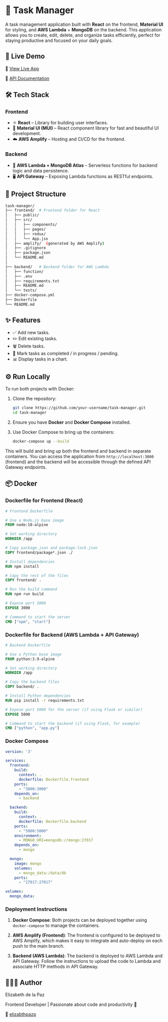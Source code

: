 # 📝 Task Manager

A task management application built with **React** on the frontend, **Material UI** for styling, and **AWS Lambda** + **MongoDB** on the backend. This application allows you to create, edit, delete, and organize tasks efficiently, perfect for staying productive and focused on your daily goals.

## 🚀 Live Demo

🔗 [View Live App](https://main.dc8x0h8y0gxom.amplifyapp.com/) 

🔗 [API Documentation](https://elizabthpazp.github.io/task-manager-backend/) 

## 🛠️ Tech Stack

### Frontend
- ⚛️ **React** – Library for building user interfaces.
- 🎨 **Material UI (MUI)** – React component library for fast and beautiful UI development.
- ☁️ **AWS Amplify** – Hosting and CI/CD for the frontend.

### Backend
- 🧠 **AWS Lambda + MongoDB Atlas** – Serverless functions for backend logic and data persistence.
- 🖥️ **API Gateway** – Exposing Lambda functions as RESTful endpoints.

## 📂 Project Structure

```bash
task-manager/
├── frontend/  # Frontend folder for React
│   ├── public/
│   ├── src/
│   │   ├── components/
│   │   ├── pages/
│   │   ├── redux/
│   │   └── App.jsx
│   ├── amplify/  (generated by AWS Amplify)
│   ├── .gitignore
│   ├── package.json
│   └── README.md
│
├── backend/   # Backend folder for AWS Lambda
│   ├── function/
│   ├── .env
│   ├── requirements.txt
│   ├── README.md
│   └── tests/
├── docker-compose.yml
├── Dockerfile
└── README.md
```

## ✨ Features

- ✅ Add new tasks.
- ✏️ Edit existing tasks.
- 🗑️ Delete tasks.
- 📌 Mark tasks as completed / in progress / pending.
- 📊 Display tasks in a chart.
  
## ⚙️ Run Locally

To run both projects with Docker:

1. Clone the repository:
   ```bash
   git clone https://github.com/your-username/task-manager.git
   cd task-manager
   ```

2. Ensure you have **Docker** and **Docker Compose** installed.

3. Use Docker Compose to bring up the containers:
   ```bash
   docker-compose up --build
   ```

This will build and bring up both the frontend and backend in separate containers. You can access the application from `http://localhost:3000` (frontend) and the backend will be accessible through the defined API Gateway endpoints.

## 📦 Docker

### Dockerfile for Frontend (React)

```Dockerfile
# Frontend Dockerfile

# Use a Node.js base image
FROM node:18-alpine

# Set working directory
WORKDIR /app

# Copy package.json and package-lock.json
COPY frontend/package*.json ./

# Install dependencies
RUN npm install

# Copy the rest of the files
COPY frontend/ .

# Run the build command
RUN npm run build

# Expose port 3000
EXPOSE 3000

# Command to start the server
CMD ["npm", "start"]
```

### Dockerfile for Backend (AWS Lambda + API Gateway)

```Dockerfile
# Backend Dockerfile

# Use a Python base image
FROM python:3.9-alpine

# Set working directory
WORKDIR /app

# Copy the backend files
COPY backend/ .

# Install Python dependencies
RUN pip install -r requirements.txt

# Expose port 5000 for the server (if using Flask or similar)
EXPOSE 5000

# Command to start the backend (if using Flask, for example)
CMD ["python", "app.py"]
```

### Docker Compose

```yaml
version: '3'

services:
  frontend:
    build:
      context: .
      dockerfile: Dockerfile.frontend
    ports:
      - "3000:3000"
    depends_on:
      - backend

  backend:
    build:
      context: .
      dockerfile: Dockerfile.backend
    ports:
      - "5000:5000"
    environment:
      - MONGO_URI=mongodb://mongo:27017
    depends_on:
      - mongo

  mongo:
    image: mongo
    volumes:
      - mongo_data:/data/db
    ports:
      - "27017:27017"

volumes:
  mongo_data:
```

### Deployment Instructions

1. **Docker Compose**: Both projects can be deployed together using `docker-compose` to manage the containers.

2. **AWS Amplify (Frontend)**: The frontend is configured to be deployed to AWS Amplify, which makes it easy to integrate and auto-deploy on each push to the main branch.

3. **Backend (AWS Lambda)**: The backend is deployed to AWS Lambda and API Gateway. Follow the instructions to upload the code to Lambda and associate HTTP methods in API Gateway.

## 👩🏻‍💻 Author

Elizabeth de la Paz

Frontend Developer | Passionate about code and productivity 🚀

💜 [elizabthpazp](https://github.com/elizabthpazp)
